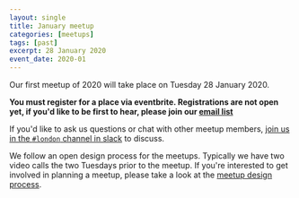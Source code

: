 ```yaml
---
layout: single
title: January meetup
categories: [meetups]
tags: [past]
excerpt: 28 January 2020
event_date: 2020-01
---
```


Our first meetup of 2020 will take place on Tuesday 28 January 2020.

**You must register for a place via eventbrite. Registrations are not open yet, if you'd like to be first to hear, please join our [email list](/email-list)**

If you'd like to ask us questions or chat with other meetup members, [join us in the `#london` channel in slack](/slack) to discuss.

We follow an open design process for the meetups. Typically we have two video calls the two Tuesdays prior to the meetup. If you're interested to get involved in planning a meetup, please take a look at the [meetup design process](/meetup-design-process).
